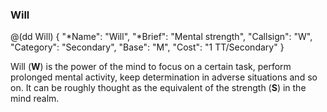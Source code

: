 ### Will

@(dd Will)
{ 
  "*Name": "Will",
  "*Brief": "Mental strength",
  "Callsign": "W",
  "Category": "Secondary",
  "Base": "M",
  "Cost": "1 TT/Secondary"
}

Will (**W**) is the power of the mind to focus on a certain task, 
perform prolonged mental activity, keep determination in 
adverse situations and so on. It can be roughly thought as the 
equivalent of the strength (**S**) in the mind realm.
